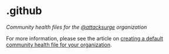 # .github

_Community health files for the [@attacksurge](https://github.com/attacksurge) organization_

For more information, please see the article on [creating a default community health file for your organization](https://help.github.com/en/articles/creating-a-default-community-health-file-for-your-organization).
